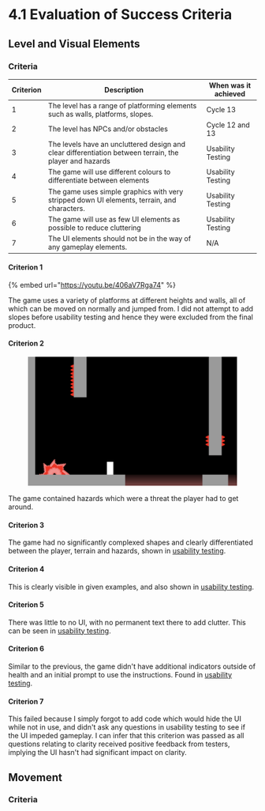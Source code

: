# 4.1 Evaluation of Success Criteria

## Level and Visual Elements

### Criteria

| Criterion | Description                                                                                             | When was it achieved |
| --------- | ------------------------------------------------------------------------------------------------------- | -------------------- |
| 1         | The level has a range of platforming elements such as walls, platforms, slopes.                         | Cycle 13             |
| 2         | The level has NPCs and/or obstacles                                                                     | Cycle 12 and 13      |
| 3         | The levels have an uncluttered design and clear differentiation between terrain, the player and hazards | Usability Testing    |
| 4         | The game will use different colours to differentiate between elements                                   | Usability Testing    |
| 5         | The game uses simple graphics with very stripped down UI elements, terrain, and characters.             | Usability Testing    |
| 6         | The game will use as few UI elements as possible to reduce cluttering                                   | Usability Testing    |
| 7         | The UI elements should not be in the way of any gameplay elements.                                      | N/A                  |

#### Criterion 1

{% embed url="https://youtu.be/406aV7Rga74" %}

The game uses a variety of platforms at different heights and walls, all of which can be moved on normally and jumped from. I did not attempt to add slopes before usability testing and hence they were excluded from the final product.

#### Criterion 2

<figure><img src="../.gitbook/assets/image.png" alt=""><figcaption></figcaption></figure>

The game contained hazards which were a threat the player had to get around.

#### Criterion 3

The game had no significantly complexed shapes and clearly differentiated between the player, terrain and hazards, shown in [usability testing](../3-testing/3.2-usability-testing.md).

#### Criterion 4

This is clearly visible in given examples, and also shown in [usability testing](../3-testing/3.2-usability-testing.md).

#### Criterion 5

There was little to no UI, with no permanent  text there to add clutter. This can be seen in [usability testing](../3-testing/3.2-usability-testing.md).

#### Criterion 6

Similar to the previous, the game didn't have additional indicators outside of health and an initial prompt to use the instructions. Found in [usability testing](../3-testing/3.2-usability-testing.md).

#### Criterion 7

This failed because I simply forgot to add code which would hide the UI while not in use, and didn't ask any questions in usability testing to see if the UI impeded gameplay. I can infer that this criterion was passed as all questions relating to clarity received positive feedback from testers, implying the UI hasn't had significant impact on clarity.

## Movement

### Criteria
